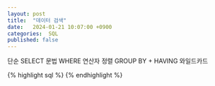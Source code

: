 ```yaml
---
layout: post
title:  "데이터 검색"
date:   2024-01-21 10:07:00 +0900
categories:  SQL
published: false
---
```


단순 SELECT 문법
WHERE
연산자
정렬
GROUP BY + HAVING
와일드카드

{% highlight sql %}
{% endhighlight %}